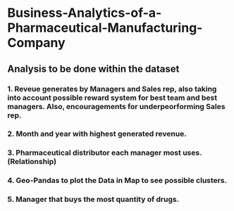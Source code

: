 # Business-Analytics-of-a-Pharmaceutical-Manufacturing-Company

## Analysis to be done within the dataset
   ### 1. Reveue generates by Managers and Sales rep, also taking into account possible reward system for best team and best managers. Also, encouragements for underpeorforming Sales rep.
   ### 2. Month and year with highest generated revenue.
   ### 3. Pharmaceutical distributor each manager most uses. (Relationship)
   ### 4. Geo-Pandas to plot the Data in Map to see possible clusters.
   ### 5. Manager that buys the most quantity of drugs.
   

